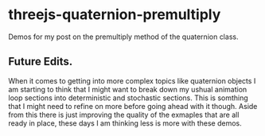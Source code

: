 # threejs-quaternion-premultiply

Demos for my post on the premultiply method of the quaternion class.

## Future Edits.

When it comes to getting into more complex topics like quaternion objects I am starting to think that I might want to break down my ushual animation loop sections into deterministic and stochastic sections. This is somthing that I might need to refine on more before going ahead with it though. Aside from this there is just improving the quality of the exmaples that are all ready in place, these days I am thinking less is more with these demos.

